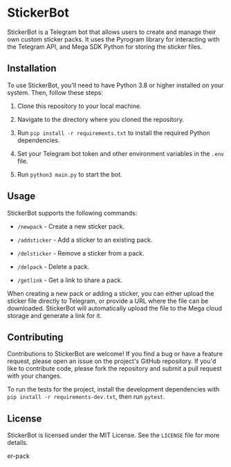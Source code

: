 # StickerBot

StickerBot is a Telegram bot that allows users to create and manage their own custom sticker packs. It uses the Pyrogram library for interacting with the Telegram API, and Mega SDK Python for storing the sticker files.

## Installation

To use StickerBot, you'll need to have Python 3.8 or higher installed on your system. Then, follow these steps:

1. Clone this repository to your local machine.

2. Navigate to the directory where you cloned the repository.

3. Run `pip install -r requirements.txt` to install the required Python dependencies.

4. Set your Telegram bot token and other environment variables in the `.env` file.

5. Run `python3 main.py` to start the bot.

## Usage

StickerBot supports the following commands:

- `/newpack` - Create a new sticker pack.

- `/addsticker` - Add a sticker to an existing pack.

- `/delsticker` - Remove a sticker from a pack.

- `/delpack` - Delete a pack.

- `/getlink` - Get a link to share a pack.

When creating a new pack or adding a sticker, you can either upload the sticker file directly to Telegram, or provide a URL where the file can be downloaded. StickerBot will automatically upload the file to the Mega cloud storage and generate a link for it.

## Contributing

Contributions to StickerBot are welcome! If you find a bug or have a feature request, please open an issue on the project's GitHub repository. If you'd like to contribute code, please fork the repository and submit a pull request with your changes.

To run the tests for the project, install the development dependencies with `pip install -r requirements-dev.txt`, then run `pytest`.

## License

StickerBot is licensed under the MIT License. See the `LICENSE` file for more details.

er-pack
